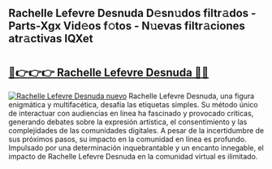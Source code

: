 ## Rachelle Lefevre Desnuda D𝚎sn𝚞dos filtr𝚊dos - Parts-Xgx Vid𝚎os f𝚘tos - N𝚞evas filtr𝚊ciones atr𝚊ctivas IQXet

# <h2><a href="http://mb0ef0.tromn.icu/?c=Rachelle+Lefevre+Desnuda">🔗👉👉👉 Rachelle Lefevre Desnuda 🔗🔗</a></h2>

[![Rachelle Lefevre Desnuda nuevo](https://i.imgur.com/pEAQMta.gif)](http://mb0ef0.tromn.icu/?c=Rachelle+Lefevre+Desnuda)
Rachelle Lefevre Desnuda, una figura enigmática y multifacética, desafía las etiquetas simples. Su método único de interactuar con audiencias en línea ha fascinado y provocado críticas, generando debates sobre la expresión artística, el consentimiento y las complejidades de las comunidades digitales. A pesar de la incertidumbre de sus próximos pasos, su impacto en la comunidad en línea es profundo. Impulsado por una determinación inquebrantable y un encanto innegable, el impacto de Rachelle Lefevre Desnuda en la comunidad virtual es ilimitado.
